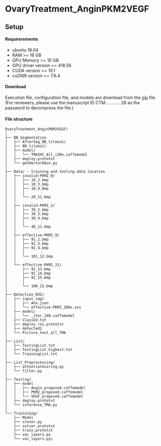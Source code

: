 # OvaryTreatment_AnginPKM2VEGF

## Setup

#### Requirerements
- ubuntu 18.04
- RAM >= 16 GB
- GPU Memory >= 10 GB
- GPU driver version >= 418.56
- CUDA version >= 10.1
- cuDNN version >= 7.6.4

#### Download
Execution file, configuration file, and models are download from the [zip](address) file.  (For reviewers, please use the manuscript ID CTM.............28 as the password to decompress the file.)

#### File structure
```
OvaryTreatment_AnginPKM2VEGF/
│
├── BB_Segmentation
│   ├── AfterSeg_BB_tileout/
│   ├── BB_tileout/
│   ├── model/
│   │   └── TMAIHC_All_i30w.caffemodel
│   ├── deploy.prototxt
│   └── getDectorbbox.py
│
├── Data/ - training and testing data location
│   ├── invalid-PKM2_0/
│   │   ├── 10_2.bmp
│   │   ├── 10_3.bmp
│   │   ├── 10_4.bmp
│   │   │       ⋮
│   │   └── 20_11.bmp
│   │
│   ├── invalid-PKM2_2/
│   │   ├── 39_2.bmp
│   │   ├── 39_3.bmp
│   │   ├── 39_4.bmp
│   │   │       ⋮
│   │   └── 48_11.bmp
│   │
│   ├── effective-PKM2_9/
│   │   ├── 91_2.bmp
│   │   ├── 91_3.bmp
│   │   ├── 91_4.bmp
│   │   │       ⋮
│   │   └── 101_12.bmp
│   │
│   └── effective-PKM2_21/
│       ├── 91_13.bmp
│       ├── 91_14.bmp
│       ├── 91_15.bmp
│       │       ⋮
│       └── 100_22.bmp
│
├── Detection_ROI/
│   ├── input_img/
│   │   ├── Ann.json
│   │   └── effective-PKM2_200x.svs
│   ├── model/
│   │   └── _iter_100.caffemodel
│   ├── ClassId.txt
│   ├── deploy_roi.prototxt
│   ├── detected2
│   └── Picture_test_all_TMA
│
├── List/
│   ├── TestingList.txt
│   ├── TestingList_highest.txt
│   └── TrainingList.txt
│
├── List_Preprocessing/
│   ├── attentionScoring.py
│   └── filter.py
│
├── Testing/
│   ├── model
│   │   ├── Angin_proposed.caffemodel
│   │   ├── PKM2_proposed.caffemodel
│   │   └── VEGF_proposed.caffemodel
│   ├── deploy.prototxt
│   └── inference_TMA.py
│
└── Trainining/
    ├── Model
    ├── slover.py
    ├── solver.prototxt
    ├── train.prototxt
    ├── voc_layers.py
    └── voc_layers.pyc

```
